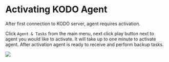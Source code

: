 # Activating KODO Agent

After first connection to KODO server, agent requires activation.

Click `Agent & Tasks` from the main menu, next click play button next to agent you would like to activate. It will take up to one minute to activate agent. After activation agent is ready to receive and perform backup tasks.

![](https://github.com/Storware/kodo-endpoints-manual/tree/c068300cc64c33520602adf853bb9c84f514bac8/installation/.gitbook/assets/image%20%282%29.png)

